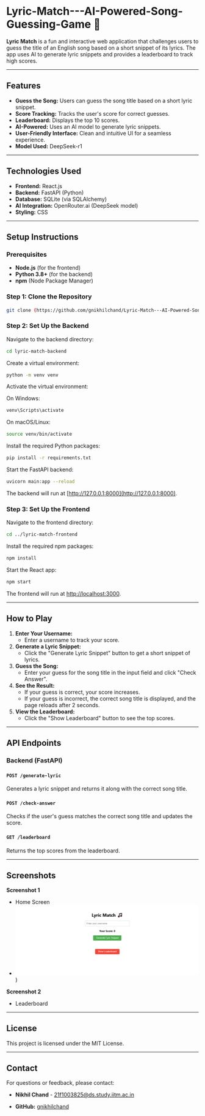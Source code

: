 # Lyric-Match---AI-Powered-Song-Guessing-Game 🎵

**Lyric Match** is a fun and interactive web application that challenges users to guess the title of an English song based on a short snippet of its lyrics. The app uses AI to generate lyric snippets and provides a leaderboard to track high scores.

---

## Features

- **Guess the Song:** Users can guess the song title based on a short lyric snippet.
- **Score Tracking:** Tracks the user's score for correct guesses.
- **Leaderboard:** Displays the top 10 scores.
- **AI-Powered:** Uses an AI model to generate lyric snippets.
- **User-Friendly Interface:** Clean and intuitive UI for a seamless experience.
- **Model Used:** DeepSeek-r1

---

## Technologies Used

- **Frontend:** React.js
- **Backend:** FastAPI (Python)
- **Database:** SQLite (via SQLAlchemy)
- **AI Integration:** OpenRouter.ai (DeepSeek model)
- **Styling:** CSS

---

## Setup Instructions

### Prerequisites

- **Node.js** (for the frontend)
- **Python 3.8+** (for the backend)
- **npm** (Node Package Manager)

### Step 1: Clone the Repository

```bash
git clone (https://github.com/gnikhilchand/Lyric-Match---AI-Powered-Song-Guessing-Game.git)
```

### Step 2: Set Up the Backend

Navigate to the backend directory:

```bash
cd lyric-match-backend
```

Create a virtual environment:

```bash
python -m venv venv
```

Activate the virtual environment:

On Windows:

```bash
venv\Scripts\activate
```

On macOS/Linux:

```bash
source venv/bin/activate
```

Install the required Python packages:

```bash
pip install -r requirements.txt
```

Start the FastAPI backend:

```bash
uvicorn main:app --reload
```

The backend will run at [http://127.0.0.1:8000](http://127.0.0.1:8000).

### Step 3: Set Up the Frontend

Navigate to the frontend directory:

```bash
cd ../lyric-match-frontend
```

Install the required npm packages:

```bash
npm install
```

Start the React app:

```bash
npm start
```

The frontend will run at [http://localhost:3000](http://localhost:3000).

---

## How to Play

1. **Enter Your Username:**
   - Enter a username to track your score.
2. **Generate a Lyric Snippet:**
   - Click the "Generate Lyric Snippet" button to get a short snippet of lyrics.
3. **Guess the Song:**
   - Enter your guess for the song title in the input field and click "Check Answer".
4. **See the Result:**
   - If your guess is correct, your score increases.
   - If your guess is incorrect, the correct song title is displayed, and the page reloads after 2 seconds.
5. **View the Leaderboard:**
   - Click the "Show Leaderboard" button to see the top  scores.

---

## API Endpoints

### Backend (FastAPI)

#### `POST /generate-lyric`
Generates a lyric snippet and returns it along with the correct song title.

#### `POST /check-answer`
Checks if the user's guess matches the correct song title and updates the score.

#### `GET /leaderboard`
Returns the top  scores from the leaderboard.

---

## Screenshots

**Screenshot 1**
- Home Screen
- ![alt text](https://github.com/gnikhilchand/Lyric-Match---AI-Powered-Song-Guessing-Game/blob/main/Screenshot%202025-03-22%20231959.png))


**Screenshot 2**
- Leaderboard

---


## License

This project is licensed under the MIT License.

---

## Contact

For questions or feedback, please contact:

- **Nikhil Chand** - 21f1003825@ds.study.iitm.ac.in

- **GitHub:** [gnikhilchand](https://github.com/gnikhilchand)

